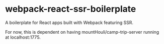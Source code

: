 # webpack-react-ssr-boilerplate

A boilerplate for React apps built with Webpack featuring SSR.

For now, this is dependent on having mountHouli/camp-trip-server running at localhost:1775.
